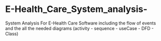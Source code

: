 # E-Health_Care_System_analysis-
System Analysis For E-Health Care Software including the flow of events and the all the needed diagrams (activity - sequence - useCase - DFD - Class)
